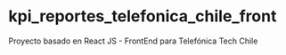 # kpi_reportes_telefonica_chile_front
Proyecto basado en React JS - FrontEnd para Telefónica Tech Chile
